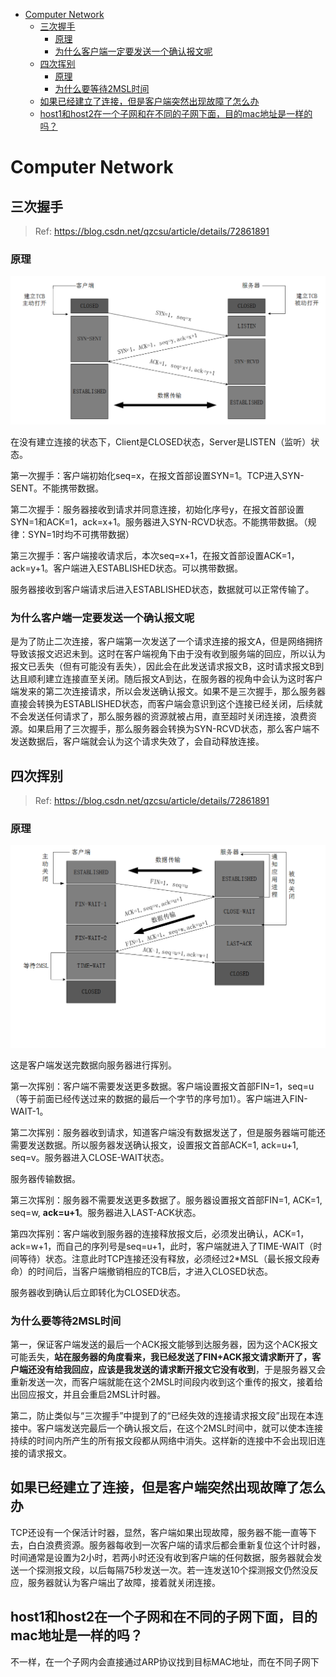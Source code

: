 - [Computer Network](#computer-network)
  - [三次握手](#三次握手)
    - [原理](#原理)
    - [为什么客户端一定要发送一个确认报文呢](#为什么客户端一定要发送一个确认报文呢)
  - [四次挥别](#四次挥别)
    - [原理](#原理-1)
    - [为什么要等待2MSL时间](#为什么要等待2msl时间)
  - [如果已经建立了连接，但是客户端突然出现故障了怎么办](#如果已经建立了连接但是客户端突然出现故障了怎么办)
  - [host1和host2在一个子网和在不同的子网下面，目的mac地址是一样的吗？](#host1和host2在一个子网和在不同的子网下面目的mac地址是一样的吗)

# Computer Network

## 三次握手

> Ref: https://blog.csdn.net/qzcsu/article/details/72861891

### 原理

![TCP三次握手](aHR0cDovL2ltZy5ibG9nLmNzZG4ubmV0LzIwMTcwNjA1MTEwNDA1NjY2.png)

在没有建立连接的状态下，Client是CLOSED状态，Server是LISTEN（监听）状态。

第一次握手：客户端初始化seq=x，在报文首部设置SYN=1。TCP进入SYN-SENT。不能携带数据。

第二次握手：服务器接收到请求并同意连接，初始化序号y，在报文首部设置SYN=1和ACK=1，ack=x+1。服务器进入SYN-RCVD状态。不能携带数据。（规律：SYN=1时均不可携带数据）

第三次握手：客户端接收请求后，本次seq=x+1，在报文首部设置ACK=1，ack=y+1。客户端进入ESTABLISHED状态。可以携带数据。

服务器接收到客户端请求后进入ESTABLISHED状态，数据就可以正常传输了。

### 为什么客户端一定要发送一个确认报文呢

是为了防止二次连接，客户端第一次发送了一个请求连接的报文A，但是网络拥挤导致该报文迟迟未到。这时在客户端视角下由于没有收到服务端的回应，所以认为报文已丢失（但有可能没有丢失），因此会在此发送请求报文B，这时请求报文B到达且顺利建立连接直至关闭。随后报文A到达，在服务器的视角中会认为这时客户端发来的第二次连接请求，所以会发送确认报文。如果不是三次握手，那么服务器直接会转换为ESTABLISHED状态，而客户端会意识到这个连接已经关闭，后续就不会发送任何请求了，那么服务器的资源就被占用，直至超时关闭连接，浪费资源。如果启用了三次握手，那么服务器会转换为SYN-RCVD状态，那么客户端不发送数据后，客户端就会认为这个请求失效了，会自动释放连接。

## 四次挥别

> Ref: https://blog.csdn.net/qzcsu/article/details/72861891

### 原理

![四次挥别](aHR0cDovL2ltZy5ibG9nLmNzZG4ubmV0LzIwMTcwNjA2MDg0ODUxMjcy.png)

这是客户端发送完数据向服务器进行挥别。

第一次挥别：客户端不需要发送更多数据。客户端设置报文首部FIN=1，seq=u（等于前面已经传送过来的数据的最后一个字节的序号加1）。客户端进入FIN-WAIT-1。

第二次挥别：服务器收到请求，知道客户端没有数据发送了，但是服务器端可能还需要发送数据。所以服务器发送确认报文，设置报文首部ACK=1, ack=u+1, seq=v。服务器进入CLOSE-WAIT状态。

服务器传输数据。

第三次挥别：服务器不需要发送更多数据了。服务器设置报文首部FIN=1, ACK=1, seq=w, **ack=u+1**。服务器进入LAST-ACK状态。

第四次挥别：客户端收到服务器的连接释放报文后，必须发出确认，ACK=1，ack=w+1，而自己的序列号是seq=u+1，此时，客户端就进入了TIME-WAIT（时间等待）状态。注意此时TCP连接还没有释放，必须经过2*MSL（最长报文段寿命）的时间后，当客户端撤销相应的TCB后，才进入CLOSED状态。

服务器收到确认后立即转化为CLOSED状态。

### 为什么要等待2MSL时间

第一，保证客户端发送的最后一个ACK报文能够到达服务器，因为这个ACK报文可能丢失，**站在服务器的角度看来，我已经发送了FIN+ACK报文请求断开了，客户端还没有给我回应，应该是我发送的请求断开报文它没有收到**，于是服务器又会重新发送一次，而客户端就能在这个2MSL时间段内收到这个重传的报文，接着给出回应报文，并且会重启2MSL计时器。

第二，防止类似与“三次握手”中提到了的“已经失效的连接请求报文段”出现在本连接中。客户端发送完最后一个确认报文后，在这个2MSL时间中，就可以使本连接持续的时间内所产生的所有报文段都从网络中消失。这样新的连接中不会出现旧连接的请求报文。

## 如果已经建立了连接，但是客户端突然出现故障了怎么办

TCP还设有一个保活计时器，显然，客户端如果出现故障，服务器不能一直等下去，白白浪费资源。服务器每收到一次客户端的请求后都会重新复位这个计时器，时间通常是设置为2小时，若两小时还没有收到客户端的任何数据，服务器就会发送一个探测报文段，以后每隔75秒发送一次。若一连发送10个探测报文仍然没反应，服务器就认为客户端出了故障，接着就关闭连接。

## host1和host2在一个子网和在不同的子网下面，目的mac地址是一样的吗？

不一样，在一个子网内会直接通过ARP协议找到目标MAC地址，而在不同子网下
